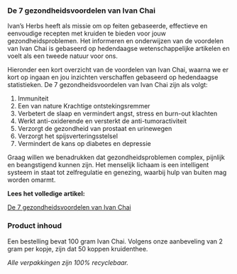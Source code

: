 ### De 7 gezondheidsvoordelen van Ivan Chai

Ivan’s Herbs heeft als missie om op feiten gebaseerde, effectieve en eenvoudige recepten met kruiden te bieden voor jouw gezondheidsproblemen. Het informeren en onderwijzen van de voordelen van Ivan Chai is gebaseerd op hedendaagse wetenschappelijke artikelen en voelt als een tweede natuur voor ons.

Hieronder een kort overzicht van de voordelen van Ivan Chai, waarna we er kort op ingaan en jou inzichten verschaffen gebaseerd op hedendaagse statistieken. De 7 gezondheidsvoordelen van Ivan Chai zijn als volgt:

1. Immuniteit
1. Een van nature Krachtige ontstekingsremmer
1. Verbetert de slaap en vermindert angst, stress en burn-out klachten
1. Werkt anti-oxiderende en versterkt de anti-tumoractiviteit
1. Verzorgt de gezondheid van prostaat en urinewegen
1. Verzorgt het spijsverteringsstelsel
1. Vermindert de kans op diabetes en depressie

Graag willen we benadrukken dat gezondheidsproblemen complex, pijnlijk en beangstigend kunnen zijn. Het menselijk lichaam is een intelligent systeem in staat tot zelfregulatie en genezing, waarbij hulp van buiten mag worden omarmt.

**Lees het volledige artikel:**

[De 7 gezondheidsvoordelen van Ivan Chai](/pages/de-7-gezondheidsvoordelen-van-ivan-chai)

### Product inhoud

Een bestelling bevat 100 gram Ivan Chai. Volgens onze aanbeveling van 2 gram per kopje, zijn dat 50 koppen kruidenthee.

_Alle verpakkingen zijn 100% recyclebaar._
